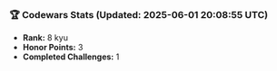 ### 🏆 Codewars Stats (Updated: 2025-06-01 20:08:55 UTC)

- **Rank:** 8 kyu
- **Honor Points:** 3
- **Completed Challenges:** 1
